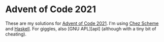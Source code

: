 # Advent of Code 2021

These are my solutions for [Advent of Code 2021][aoc]. I'm using [Chez Scheme][chez] and [Haskell][haskell]. For giggles, also [GNU APL][apl] (although with a tiny bit of cheating).

[aoc]: https://adventofcode.com/2021
[chez]: https://cisco.github.io/ChezScheme/
[haskell]: https://www.haskell.org
